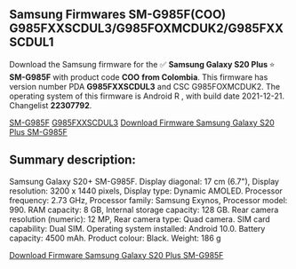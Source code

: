 <h2>Samsung Firmwares SM-G985F(COO) G985FXXSCDUL3/G985FOXMCDUK2/G985FXXSCDUL1</h2>
Download the Samsung firmware for the ✅ <strong>Samsung Galaxy S20 Plus </strong> ⭐ <strong>SM-G985F</strong> with product code <strong>COO</strong> <strong> from Colombia</strong>. This firmware has version number PDA <strong>G985FXXSCDUL3</strong> and CSC G985FOXMCDUK2. The operating system of this firmware is Android R , with build date 2021-12-21. Changelist <strong>22307792</strong>.

[SM-G985F](https://samfirm.shop/samsung/model/SM-G985F)
[G985FXXSCDUL3](https://samfirm.shop/samsung/pda/G985FXXSCDUL3)
[Download Firmware Samsung Galaxy S20 Plus SM-G985F](https://samfirm.shop/samsung/firmware/484111)
<h2>Summary description:</h2>
<p>Samsung Galaxy S20+ SM-G985F. Display diagonal: 17 cm (6.7"), Display resolution: 3200 x 1440 pixels, Display type: Dynamic AMOLED. Processor frequency: 2.73 GHz, Processor family: Samsung Exynos, Processor model: 990. RAM capacity: 8 GB, Internal storage capacity: 128 GB. Rear camera resolution (numeric): 12 MP, Rear camera type: Quad camera. SIM card capability: Dual SIM. Operating system installed: Android 10.0. Battery capacity: 4500 mAh. Product colour: Black. Weight: 186 g</p>


[Download Firmware Samsung Galaxy S20 Plus SM-G985F](https://samfirm.shop/samsung/firmware/484111)
